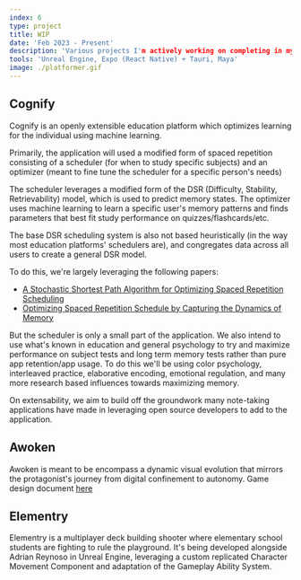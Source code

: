 ```yaml
---
index: 6
type: project
title: WIP
date: 'Feb 2023 - Present'
description: 'Various projects I'm actively working on completing in my free time when I get back from work/school'
tools: 'Unreal Engine, Expo (React Native) + Tauri, Maya'
image: ./platformer.gif
---
```

## Cognify
Cognify is an openly extensible education platform which optimizes learning for the individual using machine learning.

Primarily, the application will used a modified form of spaced repetition consisting of a scheduler (for when to study specific subjects) and an optimizer (meant to fine tune the scheduler for a specific person's needs)

The scheduler leverages a modified form of the DSR (Difficulty, Stability, Retrievability) model, which is used to predict memory states. The optimizer uses machine learning to learn a specific user's memory patterns and finds parameters that best fit study performance on quizzes/flashcards/etc.

The base DSR scheduling system is also not based heuristically (in the way most education platforms' schedulers are), and congregates data across all users to create a general DSR model.

To do this, we're largely leveraging the following papers:
- [A Stochastic Shortest Path Algorithm for Optimizing Spaced Repetition Scheduling](https://dl.acm.org/doi/10.1145/3534678.3539081?cid=99660547150)
- [Optimizing Spaced Repetition Schedule by Capturing the Dynamics of Memory](https://www.researchgate.net/publication/369045947_Optimizing_Spaced_Repetition_Schedule_by_Capturing_the_Dynamics_of_Memory)

But the scheduler is only a small part of the application. We also intend to use what's known in education and general psychology to try and maximize performance on subject tests and long term memory tests rather than pure app retention/app usage. To do this we'll be using color psychology, interleaved practice, elaborative encoding, emotional regulation, and many more research based influences towards maximizing memory.

On extensability, we aim to build off the groundwork many note-taking applications have made in leveraging open source developers to add to the application.

## Awoken
Awoken is meant to be encompass a dynamic visual evolution that mirrors the protagonist's journey from digital confinement to autonomy. Game design document [here](https://trooms.dev/awoken.pdf)

## Elementry
Elementry is a multiplayer deck building shooter where elementary school students are fighting to rule the playground. It's being developed alongside Adrian Reynoso in Unreal Engine, leveraging a custom replicated Character Movement Component and adaptation of the Gameplay Ability System.
